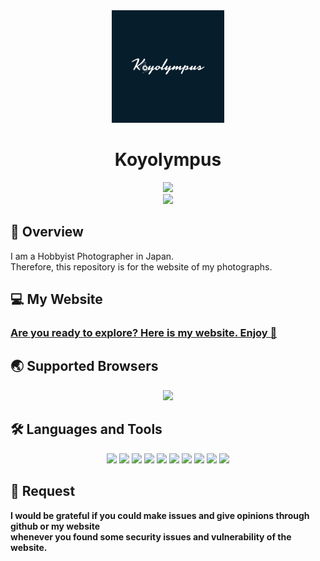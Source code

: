 <div align="center">
  <a href="https://koyolympus.gallery/">
    <img height="180px" src="./koyolympus/public/images/mylogo_black.jpg">
  </a>
</div>

<h1 align="center">Koyolympus</h1>

<div align="center">
  <a href="https://circleci.com/gh/wadakatu/Koyolympus"><img src="https://circleci.com/gh/wadakatu/Koyolympus.svg?style=svg"></a>
  </div>
  <div align="center">
<a href="https://codeclimate.com/github/wadakatu/Koyolympus/maintainability"><img src="https://api.codeclimate.com/v1/badges/fc720307d06ed2712c78/maintainability" /></a>
  </div>
  
## :scroll: Overview
I am a Hobbyist Photographer in Japan.<br>
Therefore, this repository is for the website of my photographs.

## :computer: My Website

### [Are you ready to explore? Here is my website. Enjoy :crossed_fingers:](https://koyolympus.gallery/)


## :earth_asia: Supported Browsers

<div align="center">
  <img src="https://img.shields.io/badge/Google%20Chrome-4285F4?style=for-the-badge&logo=GoogleChrome&logoColor=white">
</div>


## :hammer_and_wrench: Languages and Tools

<div align="center">
  <img src="https://img.shields.io/badge/PHP-777BB4?style=for-the-badge&logo=php&logoColor=white">
  <img src="https://img.shields.io/badge/Laravel-FF2D20?style=for-the-badge&logo=laravel&logoColor=white">
  <img src="https://img.shields.io/badge/Vue.js-35495E?style=for-the-badge&logo=vue.js&logoColor=4FC08D">
  <img src="https://img.shields.io/badge/MySQL-f3f3f3?style=for-the-badge&logo=mysql&logoColor=blue">
  <img src="https://img.shields.io/badge/AWS-%23FF9900.svg?style=for-the-badge&logo=amazon-aws&logoColor=white">
  <img src="https://img.shields.io/badge/NPM-%23000000.svg?style=for-the-badge&logo=npm&logoColor=white">
  <img src="https://img.shields.io/badge/webpack-%238DD6F9.svg?style=for-the-badge&logo=webpack&logoColor=black">
  <img src="https://img.shields.io/badge/phpstorm-143?style=for-the-badge&logo=phpstorm&logoColor=black&color=black&labelColor=darkorchid">
  <img src="https://img.shields.io/badge/nginx-%23009639.svg?style=for-the-badge&logo=nginx&logoColor=white">
  <img src="https://img.shields.io/badge/CIRCLECI-%23161616.svg?style=for-the-badge&logo=circleci&logoColor=white">
</div>

## :pray: Request

**I would be grateful if you could make issues and give opinions through github or my website**<br>
**whenever you found some security issues and vulnerability of the website.**
